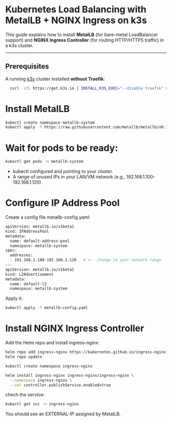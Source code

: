 # Kubernetes Load Balancing with MetalLB + NGINX Ingress on k3s

This guide explains how to install **MetalLB** (for bare-metal LoadBalancer support) and **NGINX Ingress Controller** (for routing HTTP/HTTPS traffic) in a k3s cluster.

---

## Prerequisites
A running [k3s](https://k3s.io/) cluster installed **without Traefik**:
```bash
  curl -sfL https://get.k3s.io | INSTALL_K3S_EXEC="--disable traefik" sh -
```

# Install MetalLB
```bash
kubectl create namespace metallb-system
kubectl apply -f https://raw.githubusercontent.com/metallb/metallb/v0.14.5/config/manifests/metallb-native.yaml
```
# Wait for pods to be ready:
```bash
kubectl get pods -n metallb-system
```
* kubectl configured and pointing to your cluster.
* A range of unused IPs in your LAN/VM network (e.g., 192.168.1.100-192.168.1.120)
# Configure IP Address Pool
Create a config file metallb-config.yaml:
```bash
apiVersion: metallb.io/v1beta1
kind: IPAddressPool
metadata:
  name: default-address-pool
  namespace: metallb-system
spec:
  addresses:
  - 192.168.1.100-192.168.1.120   # <-- change to your network range
---
apiVersion: metallb.io/v1beta1
kind: L2Advertisement
metadata:
  name: default-l2
  namespace: metallb-system
```
Apply it:
```bash
kubectl apply -f metallb-config.yaml
```
# Install NGINX Ingress Controller
Add the Helm repo and install ingress-nginx:
```bash
helm repo add ingress-nginx https://kubernetes.github.io/ingress-nginx
helm repo update

kubectl create namespace ingress-nginx

helm install ingress-nginx ingress-nginx/ingress-nginx \
  --namespace ingress-nginx \
  --set controller.publishService.enabled=true
```
chech the service:
```bash
kubectl get svc -n ingress-nginx
```
You should see an EXTERNAL-IP assigned by MetalLB.
